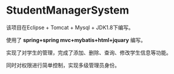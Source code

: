 # StudentManagerSystem


该项目在Eclipse + Tomcat + Mysql + JDK1.8下编写。

使用了 **spring+spring mvc+mybatis+html+jquary** 编写。 

实现了对学生的管理，完成了添加、删除、查询、修改学生信息等功能。

同时对权限进行简单控制，实现多级管理员身份。
